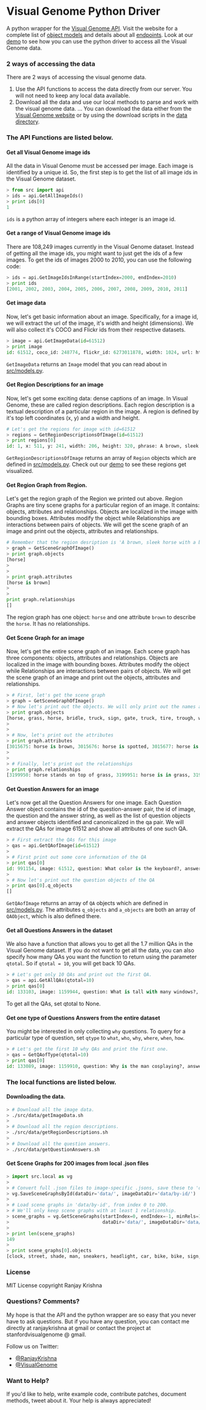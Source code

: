 # Visual Genome Python Driver
A python wrapper for the [Visual Genome API](https://visualgenome.org/api/v0/). Visit the website for a complete list of [object models](https://visualgenome.org/api/v0/api_object_model.html) and details about all [endpoints](https://visualgenome.org/api/v0/api_endpoint_reference.html). Look at our [demo](https://github.com/ranjaykrishna/visual_genome_python_driver/blob/master/region_visualization_demo.ipynb) to see how you can use the python driver to access all the Visual Genome data.

### 2 ways of accessing the data
There are 2 ways of accessing the visual genome data.

1. Use the API functions to access the data directly from our server. You will not need to keep any local data available.
2. Download all the data and use our local methods to parse and work with the visual genome data. 
... You can download the data either from the [Visual Genome website](https://visualgenome.org/api/v0/) or by using the download scripts in the [data directory](https://github.com/ranjaykrishna/visual_genome_python_driver/tree/master/src/data).

### The API Functions are listed below.

#### Get all Visual Genome image ids
All the data in Visual Genome must be accessed per image. Each image is identified by a unique id. So, the first step is to get the list of all image ids in the Visual Genome dataset.

```python
> from src import api
> ids = api.GetAllImageIds()
> print ids[0]
1
```

`ids` is a python array of integers where each integer is an image id.

#### Get a range of Visual Genome image ids
There are 108,249 images currently in the Visual Genome dataset. Instead of getting all the image ids, you might want to just get the ids of a few images. To get the ids of images 2000 to 2010, you can use the following code:

```python
> ids = api.GetImageIdsInRange(startIndex=2000, endIndex=2010)
> print ids
[2001, 2002, 2003, 2004, 2005, 2006, 2007, 2008, 2009, 2010, 2011]
```

#### Get image data
Now, let's get basic information about an image. Specifically, for a image id, we will extract the url of the image, it's width and height (dimensions). We will also collect it's COCO and Flickr ids from their respective datasets.

```python
> image = api.GetImageData(id=61512)
> print image
id: 61512, coco_id: 248774, flickr_id: 6273011878, width: 1024, url: https://cs.stanford.edu/people/rak248/VG_100K/61512.jpg
```

`GetImageData` returns an `Image` model that you can read about in [src/models.py](https://github.com/ranjaykrishna/visual_genome_python_driver/blob/master/src/models.py).

#### Get Region Descriptions for an image
Now, let's get some exciting data: dense captions of an image. In Visual Genome, these are called region descriptions. Each region description is a textual description of a particular region in the image. A region is defined by it's top left coordinates (x, y) and a width and height.

```python
# Let's get the regions for image with id=61512
> regions = GetRegionDescriptionsOfImage(id=61512)
> print regions[0]
id: 1, x: 511, y: 241, width: 206, height: 320, phrase: A brown, sleek horse with a bridle, image: 61512
```

`GetRegionDescriptionsOfImage` returns an array of `Region` objects which are defined in [src/models.py](https://github.com/ranjaykrishna/visual_genome_python_driver/blob/master/src/models.py).
Check out our [demo](https://github.com/ranjaykrishna/visual_genome_python_driver/blob/master/region_visualization_demo.ipynb) to see these regions get visualized.

#### Get Region Graph from Region.
Let's get the region graph of the Region we printed out above. Region Graphs are tiny scene graphs for a particular region of an image. It contains: objects, attributes and relationships. Objects are localized in the image with bounding boxes. Attributes modify the object while Relationships are interactions between pairs of objects. We will get the scene graph of an image and print out the objects, attributes and relationships.

```python
# Remember that the region desription is 'A brown, sleek horse with a bridle'.
> graph = GetSceneGraphOfImage()
> print graph.objects
[horse]
>
>
> print graph.attributes
[horse is brown]
>
>
print graph.relationships
[]
```

The region graph has one object: `horse` and one attribute `brown` to describe the `horse`. It has no relationships.


#### Get Scene Graph for an image
Now, let's get the entire scene graph of an image. Each scene graph has three components: objects, attributes and relationships. Objects are localized in the image with bounding boxes. Attributes modify the object while Relationships are interactions between pairs of objects. We will get the scene graph of an image and print out the objects, attributes and relationships.

```python
> # First, let's get the scene graph
> graph = GetSceneGraphOfImage()
> # Now let's print out the objects. We will only print out the names and not the bounding boxes to make it look clean.
> print graph.objects
[horse, grass, horse, bridle, truck, sign, gate, truck, tire, trough, window, door, building, halter, mane, mane, leaves, fence]
>
>
> # Now, let's print out the attributes
> print graph.attributes
[3015675: horse is brown, 3015676: horse is spotted, 3015677: horse is red, 3015678: horse is dark brown, 3015679: truck is red, 3015680: horse is brown, 3015681: truck is red, 3015682: sign is blue, 3015683: gate is red, 3015684: truck is white, 3015685: tire is blue, 3015686: gate is wooden, 3015687: horse is standing, 3015688: truck is red, 3015689: horse is brown and white, 3015690: building is tan, 3015691: halter is red, 3015692: horse is brown, 3015693: gate is wooden, 3015694: grass is grassy, 3015695: truck is red, 3015696: gate is orange, 3015697: halter is red, 3015698: tire is blue, 3015699: truck is white, 3015700: trough is white, 3015701: horse is brown and cream, 3015702: leaves is green, 3015703: grass is lush, 3015704: horse is enclosed, 3015705: horse is brown and white, 3015706: horse is chestnut, 3015707: gate is red, 3015708: leaves is green, 3015709: building is brick, 3015710: truck is large, 3015711: gate is red, 3015712: horse is chestnut colored, 3015713: fence is wooden]
>
>
> # Finally, let's print out the relationships
> print graph.relationships
[3199950: horse stands on top of grass, 3199951: horse is in grass, 3199952: horse is wearing bridle, 3199953: trough is for horse, 3199954: window is next to door, 3199955: building has door, 3199956: horse is nudging horse, 3199957: horse has mane, 3199958: horse has mane, 3199959: trough is for horse]
```

#### Get Question Answers for an image
Let's now get all the Question Answers for one image. Each Question Answer object contains the id of the question-answer pair, the id of image, the question and the answer string, as well as the list of question objects and answer objects identified and canonicalized in the qa pair. We will extract the QAs for image 61512 and show all attributes of one such QA.

```python
> # First extract the QAs for this image
> qas = api.GetQAofImage(id=61512)
>
> # First print out some core information of the QA
> print qas[0]
id: 991154, image: 61512, question: What color is the keyboard?, answer: Black.
>
> # Now let's print out the question objects of the QA
> print qas[0].q_objects
[]
``` 
`GetQAofImage` returns an array of `QA` objects which are defined in [src/models.py](https://github.com/ranjaykrishna/visual_genome_python_driver/blob/master/src/models.py). The attributes `q_objects` and `a_objects` are both an array of `QAObject`, which is also defined there.

#### Get all Questions Answers in the dataset
We also have a function that allows you to get all the 1.7 million QAs in the Visual Genome dataset. If you do not want to get all the data, you can also specify how many QAs you want the function to return using the parameter `qtotal`. So if `qtotal = 10`, you will get back 10 QAs.

```python
> # Let's get only 10 QAs and print out the first QA.
> qas = api.GetAllQAs(qtotal=10)
> print qas[0]
id: 133103, image: 1159944, question: What is tall with many windows?, answer: Buildings.
```

To get all the QAs, set qtotal to None.

#### Get one type of Questions Answers from  the entire dataset
You might be interested in only collecting `why` questions. To query for a particular type of question, set `qtype` to `what`, `who`, `why`, `where`, `when`, `how`.

```python
> # Let's get the first 10 why QAs and print the first one.
> qas = GetQAofType(qtotal=10)
> print qas[0]
id: 133089, image: 1159910, question: Why is the man cosplaying?, answer: For an event.
```

### The local functions are listed below.

#### Downloading the data.
```bash
> # Download all the image data.
> ./src/data/getImageData.sh
>
> # Download all the region descriptions.
> ./src/data/getRegionDescriptions.sh
>
> # Download all the question answers.
> ./src/data/getQuestionAnswers.sh
```


#### Get Scene Graphs for 200 images from local .json files

```python
> import src.local as vg
> 
> # Convert full .json files to image-specific .jsons, save these to 'data/by-id'
> vg.SaveSceneGraphsById(dataDir='data/', imageDataDir='data/by-id/')
> 
> # Load scene graphs in 'data/by-id', from index 0 to 200.
> # We'll only keep scene graphs with at least 1 relationship.
> scene_graphs = vg.GetSceneGraphs(startIndex=0, endIndex=-1, minRels=1,
>                                  dataDir='data/', imageDataDir='data/by-id/')
> 
> print len(scene_graphs)
149
> 
> print scene_graphs[0].objects
[clock, street, shade, man, sneakers, headlight, car, bike, bike, sign, building, ... , street, sidewalk, trees, car, work truck]
```

### License
MIT License copyright Ranjay Krishna

### Questions? Comments?
My hope is that the API and the python wrapper are so easy that you never have to ask questions. But if you have any question, you can contact me directly at ranjaykrishna at gmail or contact the project at stanfordvisualgenome @ gmail.

Follow us on Twitter:
- [@RanjayKrishna](https://twitter.com/RanjayKrishna)
- [@VisualGenome](https://twitter.com/visualgenome)

### Want to Help?
If you'd like to help, write example code, contribute patches, document methods, tweet about it. Your help is always appreciated!


